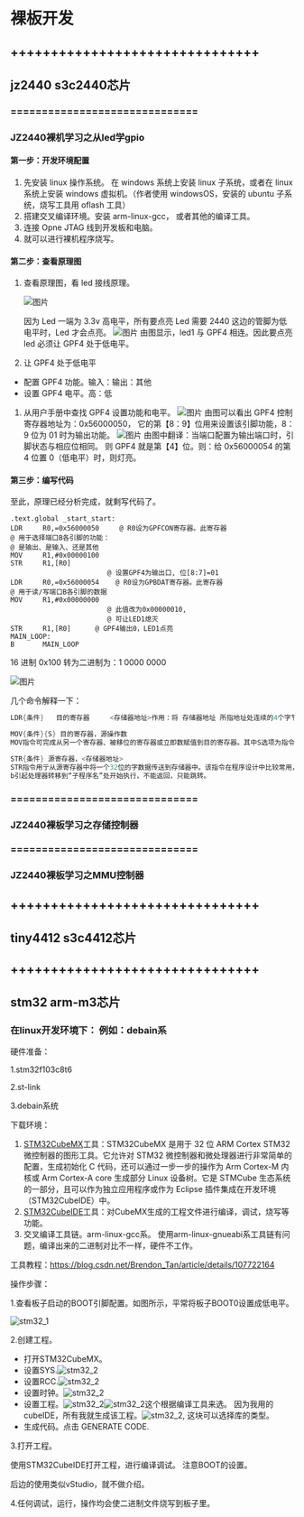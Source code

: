 # 裸板开发

## +++++++++++++++++++++++++++++++

## jz2440 s3c2440芯片

### ==============================

### JZ2440裸机学习之从led学gpio

#### 第一步：开发环境配置

1. 先安装 linux 操作系统。  在 windows 系统上安装 linux 子系统，或者在 linux 系统上安装 windows 虚拟机。（作者使用 windowsOS，安装的 ubuntu 子系统，烧写工具用 oflash 工具）
2. 搭建交叉编译环境。安装 arm-linux-gcc， 或者其他的编译工具。
3. 连接 Opne JTAG 线到开发板和电脑。
4. 就可以进行裸机程序烧写。

#### 第二步：查看原理图

1. 查看原理图，看 led 接线原理。

   ![图片](https://mmbiz.qpic.cn/mmbiz_png/YtvyZgw2k7iavj3QedyZmrdiaUyBNIiaib3II9dicjgfUukTYORyoIIo1iaF3C8cIQQtujVhCLTxGtboPkGgowoKKbVw/640?wx_fmt=png&tp=webp&wxfrom=5&wx_lazy=1&wx_co=1)

   因为 Led 一端为 3.3v 高电平，所有要点亮 Led 需要 2440 这边的管脚为低电平时，Led 才会点亮。  ![图片](https://mmbiz.qpic.cn/mmbiz_png/YtvyZgw2k7iavj3QedyZmrdiaUyBNIiaib3IEhDSWHI1xEucX1zns4oOQXCrmE8KZQBXQs1crPClatlzPLpe8uwzWw/640?wx_fmt=png&tp=webp&wxfrom=5&wx_lazy=1&wx_co=1)  由图显示，led1 与 GPF4 相连。因此要点亮 led 必须让 GPF4 处于低电平。

2. 让 GPF4 处于低电平

- 配置 GPF4 功能。输入：输出：其他
- 设置 GPF4 电平。高：低

1. 从用户手册中查找 GPF4 设置功能和电平。  ![图片](https://mmbiz.qpic.cn/mmbiz_png/YtvyZgw2k7iavj3QedyZmrdiaUyBNIiaib3IiaR3Gpbiaia23BYGB6kZCJE1R7lZvMUoNky8Sccy6bkxwqYn3r03942Qw/640?wx_fmt=png&tp=webp&wxfrom=5&wx_lazy=1&wx_co=1)  由图可以看出 GPF4 控制寄存器地址为：0x56000050， 它的第【8：9】位用来设置该引脚功能，8：9 位为 01 时为输出功能。  ![图片](https://mmbiz.qpic.cn/mmbiz_png/YtvyZgw2k7iavj3QedyZmrdiaUyBNIiaib3IYWOFaOia77eH5R10qvyCSUsYwNjZTIm2FeCJNFmDxWiatZclZzf2gBPw/640?wx_fmt=png&tp=webp&wxfrom=5&wx_lazy=1&wx_co=1)  由图中翻译：当端口配置为输出端口时，引脚状态与相应位相同。  则 GPF4 就是第【4】位。则：给 0x56000054 的第 4 位置 0（低电平）时，则灯亮。

#### 第三步：编写代码

至此，原理已经分析完成，就剩写代码了。

```assembly
.text.global _start_start:              
LDR     R0,=0x56000050     @ R0设为GPFCON寄存器。此寄存器                                      							@ 用于选择端口B各引脚的功能：                                      							@ 是输出、是输入、还是其他          
MOV     R1,#0x00000100                  
STR     R1,[R0]     
						@ 设置GPF4为输出口, 位[8:7]=01                     
LDR     R0,=0x56000054    @ R0设为GPBDAT寄存器。此寄存器                                      						  @ 用于读/写端口B各引脚的数据          
MOV     R1,#0x00000000    
						@ 此值改为0x00000010,                                      
						@ 可让LED1熄灭          
STR     R1,[R0]      @ GPF4输出0，LED1点亮
MAIN_LOOP:          
B       MAIN_LOOP
```





16 进制 0x100 转为二进制为：1 0000 0000

  ![图片](https://mmbiz.qpic.cn/mmbiz_png/YtvyZgw2k7iavj3QedyZmrdiaUyBNIiaib3Ixc8ufSzQ3qGpLe7Q79W3t1MRT9amUtB9dL28vQuN3icdSOcrbXrCdgQ/640?wx_fmt=png&tp=webp&wxfrom=5&wx_lazy=1&wx_co=1)







几个命令解释一下：

```c
LDR{条件}   目的寄存器     <存储器地址>作用：将 存储器地址 所指地址处连续的4个字节（1个字）的数据传送到目的寄存器中。

MOV{条件}{S} 目的寄存器，源操作数
MOV指令可完成从另一个寄存器、被移位的寄存器或立即数赋值到目的寄存器。其中S选项为指令的操作结果是否操作CPSR中的条件标志位，当没有S选项时指令不更新CPSR中的条件标志位结果。

STR{条件} 源寄存器，<存储器地址>
STR指令用亍从源寄存器中将一个32位的字数据传送到存储器中。该指令在程序设计中比较常用，丏寻址方式灵活多样，使用方式可参考指令LDR。
b引起处理器转移到“子程序名”处开始执行，不能返回，只能跳转。
```



### ==============================

### JZ2440裸板学习之存储控制器





### ==============================

### JZ2440裸板学习之MMU控制器





## +++++++++++++++++++++++++++++++

## tiny4412 s3c4412芯片







## +++++++++++++++++++++++++++++++

## stm32  arm-m3芯片




### 在linux开发环境下： 例如：debain系

硬件准备：

1.stm32f103c8t6

2.st-link

3.debain系统



下载环境：

1. [STM32CubeMX](https://www.st.com/stm32cubemx)工具：STM32CubeMX 是用于 32 位 ARM Cortex STM32 微控制器的图形工具。它允许对 STM32 微控制器和微处理器进行非常简单的配置，生成初始化 C 代码，还可以通过一步一步的操作为 Arm Cortex-M 内核或 Arm Cortex-A core 生成部分 Linux 设备树。它是 STMCube 生态系统的一部分，且可以作为独立应用程序或作为 Eclipse 插件集成在开发环境（STM32CubeIDE）中。
2. [STM32CubeIDE](https://blog.csdn.net/Brendon_Tan/article/details/107685044)工具：对CubeMX生成的工程文件进行编译，调试，烧写等功能。
3. 交叉编译工具链。arm-linux-gcc系。 使用arm-linux-gnueabi系工具链有问题，编译出来的二进制对比不一样，硬件不工作。

工具教程：https://blog.csdn.net/Brendon_Tan/article/details/107722164



操作步骤：

1.查看板子启动的BOOT引脚配置。如图所示，平常将板子BOOT0设置成低电平。

![stm32_1](./pic/stm32_1.jpg)

2.创建工程。

* 打开STM32CubeMX。
* 设置SYS.![stm32_2](./pic/stm32_2.png)
* 设置RCC.![stm32_2](./pic/stm32_3.png)
* 设置时钟。![stm32_2](./pic/stm32_4.png)
* 设置工程。![stm32_2](./pic/stm32_5.png)![stm32_2](./pic/stm32_6.png)这个根据编译工具来选。 因为我用的cubeIDE，所有我就生成该工程。![stm32_2](./pic/stm32_7.png), 这块可以选择库的类型。
* 生成代码。点击 GENERATE CODE.

3.打开工程。

使用STM32CubeIDE打开工程，进行编译调试。 注意BOOT的设置。

后边的使用类似vStudio，就不做介绍。

4.任何调试，运行，操作均会使二进制文件烧写到板子里。

























